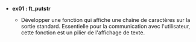 - **ex01 : ft_putstr**

  - Développer une fonction qui affiche une chaîne de caractères sur la sortie standard. Essentielle pour la communication avec l'utilisateur, cette fonction est un pilier de l'affichage de texte.
